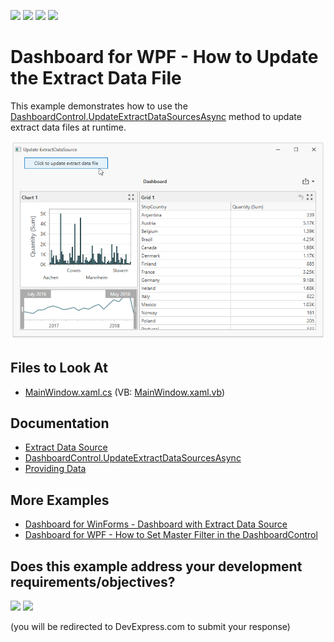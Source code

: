 <!-- default badges list -->
![](https://img.shields.io/endpoint?url=https://codecentral.devexpress.com/api/v1/VersionRange/197230858/24.2.1%2B)
[![](https://img.shields.io/badge/Open_in_DevExpress_Support_Center-FF7200?style=flat-square&logo=DevExpress&logoColor=white)](https://supportcenter.devexpress.com/ticket/details/T828605)
[![](https://img.shields.io/badge/📖_How_to_use_DevExpress_Examples-e9f6fc?style=flat-square)](https://docs.devexpress.com/GeneralInformation/403183)
[![](https://img.shields.io/badge/💬_Leave_Feedback-feecdd?style=flat-square)](#does-this-example-address-your-development-requirementsobjectives)
<!-- default badges end -->

# Dashboard for WPF - How to Update the Extract Data File

This example demonstrates how to use the [DashboardControl.UpdateExtractDataSourcesAsync](https://docs.devexpress.com/Dashboard/DevExpress.DashboardWpf.DashboardControl.UpdateExtractDataSourcesAsync.overloads) method to update extract data files at runtime.

![screenshot](/images/screenshot.png)

<!-- default file list -->
## Files to Look At

* [MainWindow.xaml.cs](./CS/MainWindow.xaml.cs) (VB: [MainWindow.xaml.vb](./VB/MainWindow.xaml.vb))
<!-- default file list end -->

## Documentation

- [Extract Data Source](https://docs.devexpress.com/Dashboard/115900/winforms-dashboard/winforms-designer/create-dashboards-in-the-winforms-designer/providing-data/extract-data-source)
- [DashboardControl.UpdateExtractDataSourcesAsync](https://docs.devexpress.com/Dashboard/DevExpress.DashboardWpf.DashboardControl.UpdateExtractDataSourcesAsync.overloads)
- [Providing Data](https://docs.devexpress.com/Dashboard/119901/wpf-viewer/providing-data)

## More Examples

- [Dashboard for WinForms - Dashboard with Extract Data Source](https://github.com/DevExpress-Examples/winforms-dashboard-extract-data-source)
- [Dashboard for WPF - How to Set Master Filter in the DashboardControl](https://github.com/DevExpress-Examples/wpf-dashboard-how-to-set-master-filter)
<!-- feedback -->
## Does this example address your development requirements/objectives?

[<img src="https://www.devexpress.com/support/examples/i/yes-button.svg"/>](https://www.devexpress.com/support/examples/survey.xml?utm_source=github&utm_campaign=wpf-dashboard-how-to-update-extract-data-source-file&~~~was_helpful=yes) [<img src="https://www.devexpress.com/support/examples/i/no-button.svg"/>](https://www.devexpress.com/support/examples/survey.xml?utm_source=github&utm_campaign=wpf-dashboard-how-to-update-extract-data-source-file&~~~was_helpful=no)

(you will be redirected to DevExpress.com to submit your response)
<!-- feedback end -->
